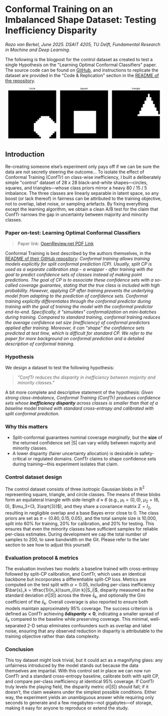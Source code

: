 # Conformal Training on an Imbalanced Shape Dataset: Testing Inefficiency Disparity

_Razo van Berkel, June 2025.
DSAIT 4205, TU Delft, Fundamental Research in Machine and Deep Learning._

The following is the blogpost for the control dataset as created to test a single Hypothesis on the "Learning Optimal Conformal Classifiers" paper. The source code can be found on [GitHub](https://github.com/thekaasking/dsait4205-control-dataset), and instructions to replicate the dataset are provided in the "Code & Replication" section in the [README of the repository](https://github.com/thekaasking/dsait4205-control-dataset/blob/main/README.md).

![Dataset Sample Images](sample_images.png)

## Introduction

Re-creating someone else’s experiment only pays off if we can be sure the data are not secretly steering the outcome... To isolate the effect of Conformal Training (ConfTr) on class-wise inefficiency, I built a deliberately simple "control" dataset of 28 x 28 black-and-white shapes—circles, squares, and triangles—whose class priors mirror a heavy 80 / 15 / 5 imbalance. The three classes are linearly separable in latent space, so any boost (or lack thereof) in fairness can be attributed to the training objective, not to overlap, label noise, or sampling artefacts. By fixing everything except the learning algorithm, we obtain a clean A/B test for the claim that ConfTr narrows the gap in uncertainty between majority and minority classes.

### Paper on-test: Learning Optimal Conformal Classifiers

> Paper link: [OpenReview.net PDF Link](https://openreview.net/pdf?id=t8O-4LKFVx)

Conformal Training is best described by the authors themselves, in the [README of their GitHub repository](https://github.com/google-deepmind/conformal_training/blob/main/README.md):
_*Conformal training* allows training models explicitly for split conformal prediction (CP). Usually, split CP is used as a separate calibration step - a wrapper - after training with the goal to predict _confidence sets_ of classes instead of making point predictions. The goal of CP is to associate these confidence sets with a so-called coverage guarantee, stating that the true class is included with high probability. However, applying CP _after_ training prevents the underlying model from adapting to the prediction of confidence sets. Conformal training explicitly differentiates through the conformal predictor during training with the goal of training the model with the conformal predictor end-to-end. Specifically, it "simulates" conformalization on mini-batches during training. Compared to standard training, conformal training reduces the average confidence set size (inefficiency) of conformal predictors applied after training. Moreover, it can "shape" the confidence sets predicted at test time, which is difficult for standard CP. We refer to the paper for more background on conformal prediction and a detailed description of conformal training._

### Hypothesis

We design a dataset to test the following hypothesis:
> _"ConfTr reduces the disparity in inefficiency between majority and minority classes."_

A bit more complete and descriptive statement of the hypothesis: _Given strong class-imbalance, Conformal Training (ConfTr) produces confidence sets whose **inefficiency disparity** across classes is smaller than that of a baseline model trained with standard cross-entropy and calibrated with split conformal prediction._

### Why this matters  

* Split-conformal guarantees nominal coverage _marginally_, but the **size** of the returned confidence set |S| can vary wildly between majority and minority classes.  
* A lower disparity (fairer uncertainty allocation) is desirable in safety-critical or regulated domains. ConfTr claims to shape confidence sets during training—this experiment isolates that claim.

### Control dataset design  

The control dataset consists of three isotropic Gaussian blobs in $\mathbb{R}^2$ representing square, triangle, and circle classes. The means of these blobs form an equilateral triangle with side-length _d $\approx$ 6_ (e.g., $\mu_1=(0,0)$, $\mu_2=(6,0)$, $\mu_3=(3, 3\sqrt{3})$), and they share a covariance matrix $\Sigma = I_2$, resulting in negligible overlap and a base Bayes error close to 0. The class priors are set as $\pi = \{0.80, 0.15, 0.05\}$, and the total sample size is 10,000, split into 60% for training, 20% for calibration, and 20% for testing. This ensures that even the minority classes have sufficient samples for reliable per-class estimates. During development we cap the total number of samples to 200, to save bandwidth on the Git. Please refer to the later section to see how to adjust this yourself.

### Evaluation protocol & metrics  

The evaluation involves two models: a baseline trained with cross-entropy followed by split-CP calibration, and ConfTr, which uses an identical backbone but incorporates a differentiable split-CP loss. Metrics are computed on the test split with $\alpha = 0.05$, including per-class inefficiency $\bar{s}_k = \tfrac{1}{n_k}\sum_{i\in k}|S_i|$, disparity measured as the standard deviation $\sigma(|S|)$ across the three $\bar{s}_k$, and optionally the Gini coefficient of the $\bar{s}_k$. Overall coverage is also reported to ensure both models maintain approximately 95% coverage. The success criterion is defined as ConfTr achieving **$\delta disparity < 0$**, indicating a smaller spread of $\bar{s}_k$ compared to the baseline while preserving coverage. This minimal, well-separated 2-D setup eliminates confounders such as overlap and label noise, ensuring that any observed reduction in disparity is attributable to the training objective rather than data complexity.

### Conclusion

This toy dataset might look trivial, but it could act as a magnifying glass: any unfairness introduced by the model stands out because the data themselves are impartial. With this control set in place we can now run ConfTr and a standard cross-entropy baseline, calibrate both with split CP, and compare per-class inefficiency at identical 95% coverage. If ConfTr truly levels the playing field, the disparity metric $\sigma(|S|)$ should fall; if it doesn’t, the claim weakens under the simplest possible conditions. Either way, the experiment yields an unambiguous answer while requiring only seconds to generate and a few megabytes—not gigabytes—of storage, making it easy for anyone to reproduce or extend the study.
